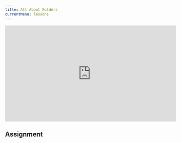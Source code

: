 ```yaml
---
title: All About Folders
currentMenu: lessons
---
```


<div class="youtube-wrapper"><iframe width="560" height="315" src="https://www.youtube.com/embed/DGd48PGbnBs?rel=0" frameborder="0" allowfullscreen></iframe></div>

## Assignment